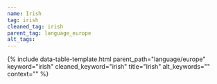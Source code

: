 ```yaml
---
name: Irish
tag: irish
cleaned_tag: irish
parent_tag: language_europe
alt_tags: 
---
```


{% include data-table-template.html 
  parent_path="language/europe" 
  keyword="irish" 
  cleaned_keyword="irish" 
  title="Irish"
  alt_keywords=""
  context=""
%}


